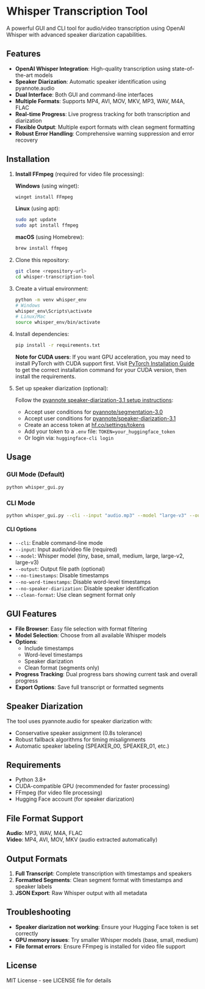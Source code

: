 # Whisper Transcription Tool

A powerful GUI and CLI tool for audio/video transcription using OpenAI Whisper with advanced speaker diarization capabilities.

## Features

- **OpenAI Whisper Integration**: High-quality transcription using state-of-the-art models
- **Speaker Diarization**: Automatic speaker identification using pyannote.audio
- **Dual Interface**: Both GUI and command-line interfaces
- **Multiple Formats**: Supports MP4, AVI, MOV, MKV, MP3, WAV, M4A, FLAC
- **Real-time Progress**: Live progress tracking for both transcription and diarization
- **Flexible Output**: Multiple export formats with clean segment formatting
- **Robust Error Handling**: Comprehensive warning suppression and error recovery

## Installation

1. **Install FFmpeg** (required for video file processing):

   **Windows** (using winget):
   ```bash
   winget install FFmpeg
   ```
   
   **Linux** (using apt):
   ```bash
   sudo apt update
   sudo apt install ffmpeg
   ```
   
   **macOS** (using Homebrew):
   ```bash
   brew install ffmpeg
   ```

2. Clone this repository:

   ```bash
   git clone <repository-url>
   cd whisper-transcription-tool
   ```

3. Create a virtual environment:

   ```bash
   python -m venv whisper_env
   # Windows
   whisper_env\Scripts\activate
   # Linux/Mac
   source whisper_env/bin/activate
   ```

4. Install dependencies:

   ```bash
   pip install -r requirements.txt
   ```

   **Note for CUDA users**: If you want GPU acceleration, you may need to install PyTorch with CUDA support first. Visit [PyTorch Installation Guide](https://pytorch.org/get-started/locally/) to get the correct installation command for your CUDA version, then install the requirements.

5. Set up speaker diarization (optional):
   
   Follow the [pyannote speaker-diarization-3.1 setup instructions](https://huggingface.co/pyannote/speaker-diarization-3.1):
   - Accept user conditions for [pyannote/segmentation-3.0](https://huggingface.co/pyannote/segmentation-3.0)
   - Accept user conditions for [pyannote/speaker-diarization-3.1](https://huggingface.co/pyannote/speaker-diarization-3.1)
   - Create an access token at [hf.co/settings/tokens](https://hf.co/settings/tokens)
   - Add your token to a `.env` file: `TOKEN=your_huggingface_token`
   - Or login via: `huggingface-cli login`

## Usage

### GUI Mode (Default)

```bash
python whisper_gui.py
```

### CLI Mode

```bash
python whisper_gui.py --cli --input "audio.mp3" --model "large-v3" --output "transcript.txt"
```

#### CLI Options

- `--cli`: Enable command-line mode
- `--input`: Input audio/video file (required)
- `--model`: Whisper model (tiny, base, small, medium, large, large-v2, large-v3)
- `--output`: Output file path (optional)
- `--no-timestamps`: Disable timestamps
- `--no-word-timestamps`: Disable word-level timestamps
- `--no-speaker-diarization`: Disable speaker identification
- `--clean-format`: Use clean segment format only

## GUI Features

- **File Browser**: Easy file selection with format filtering
- **Model Selection**: Choose from all available Whisper models
- **Options**:
  - Include timestamps
  - Word-level timestamps
  - Speaker diarization
  - Clean format (segments only)
- **Progress Tracking**: Dual progress bars showing current task and overall progress
- **Export Options**: Save full transcript or formatted segments

## Speaker Diarization

The tool uses pyannote.audio for speaker diarization with:

- Conservative speaker assignment (0.8s tolerance)
- Robust fallback algorithms for timing misalignments
- Automatic speaker labeling (SPEAKER_00, SPEAKER_01, etc.)

## Requirements

- Python 3.8+
- CUDA-compatible GPU (recommended for faster processing)
- FFmpeg (for video file processing)
- Hugging Face account (for speaker diarization)

## File Format Support

**Audio**: MP3, WAV, M4A, FLAC  
**Video**: MP4, AVI, MOV, MKV (audio extracted automatically)

## Output Formats

1. **Full Transcript**: Complete transcription with timestamps and speakers
2. **Formatted Segments**: Clean segment format with timestamps and speaker labels
3. **JSON Export**: Raw Whisper output with all metadata

## Troubleshooting

- **Speaker diarization not working**: Ensure your Hugging Face token is set correctly
- **GPU memory issues**: Try smaller Whisper models (base, small, medium)
- **File format errors**: Ensure FFmpeg is installed for video file support

## License

MIT License - see LICENSE file for details
